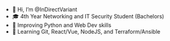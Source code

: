 - 👋 Hi, I’m @InDirectVariant
- 🎓 4th Year Networking and IT Security Student (Bachelors)
- 👀 Improving Python and Web Dev skills
- 🌱 Learning Git, React/Vue, NodeJS, and Terraform/Ansible
